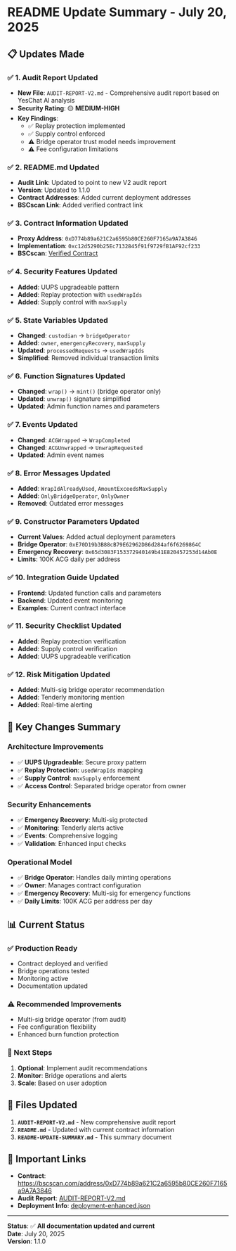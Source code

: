 # README Update Summary - July 20, 2025

## 📋 **Updates Made**

### ✅ **1. Audit Report Updated**
- **New File**: `AUDIT-REPORT-V2.md` - Comprehensive audit report based on YesChat AI analysis
- **Security Rating**: 🟡 **MEDIUM-HIGH**
- **Key Findings**: 
  - ✅ Replay protection implemented
  - ✅ Supply control enforced
  - ⚠️ Bridge operator trust model needs improvement
  - ⚠️ Fee configuration limitations

### ✅ **2. README.md Updated**
- **Audit Link**: Updated to point to new V2 audit report
- **Version**: Updated to 1.1.0
- **Contract Addresses**: Added current deployment addresses
- **BSCscan Link**: Added verified contract link

### ✅ **3. Contract Information Updated**
- **Proxy Address**: `0xD774b89a621C2a6595b80CE260F7165a9A7A3846`
- **Implementation**: `0xc12d5290b25Ec7132845f91f9729fB1AF92cf233`
- **BSCscan**: [Verified Contract](https://bscscan.com/address/0xD774b89a621C2a6595b80CE260F7165a9A7A3846)

### ✅ **4. Security Features Updated**
- **Added**: UUPS upgradeable pattern
- **Added**: Replay protection with `usedWrapIds`
- **Added**: Supply control with `maxSupply`

### ✅ **5. State Variables Updated**
- **Changed**: `custodian` → `bridgeOperator`
- **Added**: `owner`, `emergencyRecovery`, `maxSupply`
- **Updated**: `processedRequests` → `usedWrapIds`
- **Simplified**: Removed individual transaction limits

### ✅ **6. Function Signatures Updated**
- **Changed**: `wrap()` → `mint()` (bridge operator only)
- **Updated**: `unwrap()` signature simplified
- **Updated**: Admin function names and parameters

### ✅ **7. Events Updated**
- **Changed**: `ACGWrapped` → `WrapCompleted`
- **Changed**: `ACGUnwrapped` → `UnwrapRequested`
- **Updated**: Admin event names

### ✅ **8. Error Messages Updated**
- **Added**: `WrapIdAlreadyUsed`, `AmountExceedsMaxSupply`
- **Added**: `OnlyBridgeOperator`, `OnlyOwner`
- **Removed**: Outdated error messages

### ✅ **9. Constructor Parameters Updated**
- **Current Values**: Added actual deployment parameters
- **Bridge Operator**: `0xE70D19b3B88cB79E62962D86d284af6f6269864C`
- **Emergency Recovery**: `0x65d3083F153372940149b41E820457253d14Ab0E`
- **Limits**: 100K ACG daily per address

### ✅ **10. Integration Guide Updated**
- **Frontend**: Updated function calls and parameters
- **Backend**: Updated event monitoring
- **Examples**: Current contract interface

### ✅ **11. Security Checklist Updated**
- **Added**: Replay protection verification
- **Added**: Supply control verification
- **Added**: UUPS upgradeable verification

### ✅ **12. Risk Mitigation Updated**
- **Added**: Multi-sig bridge operator recommendation
- **Added**: Tenderly monitoring mention
- **Added**: Real-time alerting

## 🎯 **Key Changes Summary**

### **Architecture Improvements**
- ✅ **UUPS Upgradeable**: Secure proxy pattern
- ✅ **Replay Protection**: `usedWrapIds` mapping
- ✅ **Supply Control**: `maxSupply` enforcement
- ✅ **Access Control**: Separated bridge operator from owner

### **Security Enhancements**
- ✅ **Emergency Recovery**: Multi-sig protected
- ✅ **Monitoring**: Tenderly alerts active
- ✅ **Events**: Comprehensive logging
- ✅ **Validation**: Enhanced input checks

### **Operational Model**
- ✅ **Bridge Operator**: Handles daily minting operations
- ✅ **Owner**: Manages contract configuration
- ✅ **Emergency Recovery**: Multi-sig for emergency functions
- ✅ **Daily Limits**: 100K ACG per address per day

## 📊 **Current Status**

### **✅ Production Ready**
- Contract deployed and verified
- Bridge operations tested
- Monitoring active
- Documentation updated

### **⚠️ Recommended Improvements**
- Multi-sig bridge operator (from audit)
- Fee configuration flexibility
- Enhanced burn function protection

### **🎯 Next Steps**
1. **Optional**: Implement audit recommendations
2. **Monitor**: Bridge operations and alerts
3. **Scale**: Based on user adoption

## 📁 **Files Updated**

1. **`AUDIT-REPORT-V2.md`** - New comprehensive audit report
2. **`README.md`** - Updated with current contract information
3. **`README-UPDATE-SUMMARY.md`** - This summary document

## 🔗 **Important Links**

- **Contract**: https://bscscan.com/address/0xD774b89a621C2a6595b80CE260F7165a9A7A3846
- **Audit Report**: [AUDIT-REPORT-V2.md](AUDIT-REPORT-V2.md)
- **Deployment Info**: [deployment-enhanced.json](deployment-enhanced.json)

---

**Status**: ✅ **All documentation updated and current**  
**Date**: July 20, 2025  
**Version**: 1.1.0 
